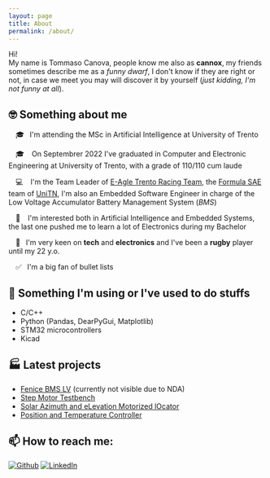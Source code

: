 ```yaml
---
layout: page
title: About
permalink: /about/
---
```


Hi! <br>
My name is Tommaso Canova, people know me also as __cannox__, my friends sometimes describe me as a *funny dwarf*, I don't know if they are right or not, in case we meet you may will discover it by yourself (*just kidding, I'm not funny at all*).

## 🤓 Something about me

&emsp;🎓 &ensp;I'm attending the MSc in Artificial Intelligence at University of Trento

&emsp;🎓 &ensp; On Septembrer 2022 I've graduated in Computer and Electronic Engineering at University of Trento, with a grade of 110/110 cum laude

&emsp;💻 &ensp; I'm the Team Leader of [E-Agle Trento Racing Team](https://github.com/eagletrt/), the [Formula SAE](https://en.wikipedia.org/wiki/Formula_SAE) team of [UniTN](https://www.unitn.it/), I'm also an Embedded Software Engineer in charge of the Low Voltage Accumulator Battery Management System (*BMS*)

&emsp;🤖 &ensp; I'm interested both in Artificial Intelligence and Embedded Systems, the last one pushed me to learn a lot of Electronics during my Bachelor 

&emsp;🏉  &ensp;I'm very keen on **tech** and **electronics** and I've been a **rugby** player until my 22 y.o.

&emsp;✅  &ensp;I'm a big fan of bullet lists

## 👀 Something I'm using or I've used to do stuffs
- C/C++
- Python (Pandas, DearPyGui, Matplotlib)
- STM32 microcontrollers
- Kicad

## 🏭 Latest projects

- [Fenice BMS LV](https://github.com/cannox227/fenice-bms-lv) (currently not visible due to NDA)
- [Step Motor Testbench](https://github.com/cannox227/Step-Motor-Test-Bench)
- [Solar Azimuth and eLevation Motorized lOcator](https://github.com/cannox227/Solar-Azimuth-and-eLevation-Motorized-lOcator)
- [Position and Temperature Controller](https://github.com/cannox227/Position-and-Temperature-Controller)

## 📫 How to reach me: 
<div><p><a href="https://github.com/cannox227" target="_blank"><img alt="Github" src="https://img.shields.io/badge/GitHub-%2312100E.svg?&style=for-the-badge&logo=Github&logoColor=white" /></a>
<a href="https://www.linkedin.com/in/tommaso-canova/" target="_blank"><img alt="LinkedIn" src="https://img.shields.io/badge/linkedin-%230077B5.svg?&style=for-the-badge&logo=linkedin&logoColor=white" /></a></p></div>
